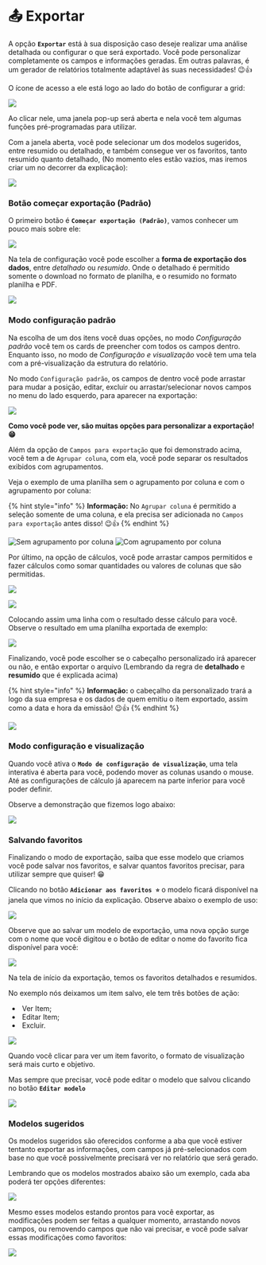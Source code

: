 # 📤 Exportar

A opção **`Exportar`** está à sua disposição caso deseje realizar uma análise detalhada ou configurar o que será exportado. Você pode personalizar completamente os campos e informações geradas. Em outras palavras, é um gerador de relatórios totalmente adaptável às suas necessidades! 😉👍

O ícone de acesso a ele está logo ao lado do botão de configurar a grid:

![](/erp-v2/assets/exportar_aba_vendas.png)

Ao clicar nele, uma janela pop-up será aberta e nela você tem algumas funções pré-programadas para utilizar.

Com a janela aberta, você pode selecionar um dos modelos sugeridos, entre resumido ou detalhado, e também consegue ver os favoritos, tanto resumido quanto detalhado, (No momento eles estão vazios, mas iremos criar um no decorrer da explicação):

![](/erp-v2/assets/exportar_aba_vendas_janela.png)

### Botão começar exportação (Padrão) 

O primeiro botão é **`Começar exportação (Padrão)`**, vamos conhecer um pouco mais sobre ele:

![](/erp-v2/assets/exportar_aba_vendas_janela.gif)

Na tela de configuração você pode escolher a **forma de exportação dos dados**, entre *detalhado* ou *resumido*. Onde o detalhado é permitido somente o download no formato de planilha, e o resumido no formato planilha e PDF.

![](/erp-v2/assets/exportar_aba_vendas_plan_pdf.gif)

### Modo configuração padrão

Na escolha de um dos itens você duas opções, no modo *Configuração padrão* você tem os cards de preencher com todos os campos dentro. Enquanto isso, no modo de *Configuração e visualização* você tem uma tela com a pré-visualização da estrutura do relatório.

No modo `Configuração padrão`, os campos de dentro você pode arrastar para mudar a posição, editar, excluir ou arrastar/selecionar novos campos no menu do lado esquerdo, para aparecer na exportação:

![](/erp-v2/assets/exportar_aba_config_padrao.gif)

**Como você pode ver, são muitas opções para personalizar a exportação! 😁**

Além da opção de `Campos para exportação` que foi demonstrado acima, você tem a de `Agrupar coluna`, com ela, você pode separar os resultados exibidos com agrupamentos.

Veja o exemplo de uma planilha sem o agrupamento por coluna e com o agrupamento por coluna:

{% hint style="info" %}
**Informação:** No `Agrupar coluna` é permitido a seleção somente de uma coluna, e ela precisa ser adicionada no `Campos para exportação` antes disso!  😉👍
{% endhint %}

![Sem agrupamento por coluna](/erp-v2/assets/exportar_aba_plan_padrao.png)
![Com agrupamento por coluna](/erp-v2/assets/exportar_aba_plan_agrupar.png)

Por último, na opção de cálculos, você pode arrastar campos permitidos e fazer cálculos como somar quantidades ou valores de colunas que são permitidas.

![](/erp-v2/assets/exportar_aba_plan_calc.png)

![](/erp-v2/assets/exportar_aba_plan_calc.gif)

Colocando assim uma linha com o resultado desse cálculo para você. Observe o resultado em uma planilha exportada de exemplo:

![](/erp-v2/assets/exportar_aba_plan_calculo.png)

Finalizando, você pode escolher se o cabeçalho personalizado irá aparecer ou não, e então exportar o arquivo (Lembrando da regra de **detalhado** e **resumido** que é explicada acima)

{% hint style="info" %}
**Informação:** o cabeçalho da personalizado trará a logo da sua empresa e os dados de quem emitiu o item exportado, assim como a data e hora da emissão!  😉👍
{% endhint %}

![](/erp-v2/assets/exportar_aba_calc_exportar.gif)

### Modo configuração e visualização

Quando você ativa o **`Modo de configuração de visualização`**, uma tela interativa é aberta para você, podendo mover as colunas usando o mouse. Até as configurações de cálculo já aparecem na parte inferior  para você poder definir.

Observe a demonstração que fizemos logo abaixo:

![](/erp-v2/assets/exportar_aba_modo_visual.gif)

### Salvando favoritos

Finalizando o modo de exportação, saiba que esse modelo que criamos você pode salvar nos favoritos, e salvar quantos favoritos precisar, para utilizar sempre que quiser! 😁

Clicando no botão **`Adicionar aos favoritos ⭐`** o modelo ficará disponível na janela que vimos no início da explicação. Observe abaixo o exemplo de uso:

![](/erp-v2/assets/exportar_aba_salvar_fav.gif)

Observe que ao salvar um modelo de exportação, uma nova opção surge com o nome que você digitou e o botão de editar o nome do favorito fica disponível para você:

![](/erp-v2/assets/exportar_edit_nome.png)

Na tela de início da exportação, temos os favoritos detalhados e resumidos. 

No exemplo nós deixamos um item salvo, ele tem três botões de ação:

- <img src="/erp-v2/assets/icon_ver_item.png" alt="" data-size="line"> Ver Item;
- <img src="/erp-v2/assets/icon_editar_item.png" alt="" data-size="line"> Editar Item;
- <img src="/erp-v2/assets/icon_excluir.png" alt="" data-size="line"> Excluir.

![](/erp-v2/assets/exportar_favoritos.png)

Quando você clicar para ver um item favorito, o formato de visualização será mais curto e objetivo.

Mas sempre que precisar, você pode editar o modelo que salvou clicando no botão **`Editar modelo`**

![](/erp-v2/assets/exportar_favoritos_editar.png)

### Modelos sugeridos

Os modelos sugeridos são oferecidos conforme a aba que você estiver tentanto exportar as informações, com campos já pré-selecionados com base no que você possivelmente precisará ver no relatório que será gerado. 

Lembrando que os modelos mostrados abaixo são um exemplo, cada aba poderá ter opções diferentes:

![](/erp-v2/assets/exportar_aba_modelo_sugestao.png)

Mesmo esses modelos estando prontos para você exportar, as modificações podem ser feitas a qualquer momento, arrastando novos campos, ou removendo campos que não vai precisar, e você pode salvar essas modificações como favoritos:

![](/erp-v2/assets/exportar_aba_salvar_fav.gif)